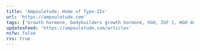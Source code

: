```yaml
---
title: 'Ampouletude: Home of Type-IIx'
url: 'https://ampouletude.com'
tags: ['Growth hormone, bodybuilders growth hormone, hGH, IGF 1, HGH dosage bodybuilding, insulin-like growth factor 1, IGF-1 test, IGF-1 LR3 before and after, what does hGH do, high IGF-1 levels in adults, what does IGF-1 do, Anti-aging effects of HGH, hGH side effects and risks, hGH risks and rewards, Growth hormone secretagogues, performance enhancement, weightlifters, protein synthesis, anabolic, mTOR, PI3K/Akt pathway, muscle']
updatesFeed: 'https://ampouletude.com/articles'
nsfw: false
rss: true
---
```

